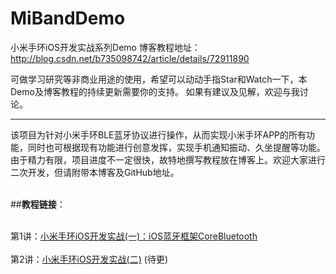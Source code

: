 # MiBandDemo
小米手环iOS开发实战系列Demo
博客教程地址：http://blog.csdn.net/b735098742/article/details/72911890 

可做学习研究等非商业用途的使用，希望可以动动手指Star和Watch一下，本Demo及博客教程的持续更新需要你的支持。
如果有建议及见解，欢迎与我讨论。

----

该项目为针对小米手环BLE蓝牙协议进行操作，从而实现小米手环APP的所有功能，同时也可根据现有功能进行创意发挥，实现手机通知振动、久坐提醒等功能。
由于精力有限，项目进度不一定很快，故特地撰写教程放在博客上。欢迎大家进行二次开发，但请附带本博客及GitHub地址。
<br></br>

##**教程链接**：<br></br>

第1讲：[小米手环iOS开发实战(一)：iOS蓝牙框架CoreBluetooth](http://blog.csdn.net/b735098742/article/details/72911890) <br></br>
第2讲：[小米手环iOS开发实战(二)]() (待更) <br></br>
